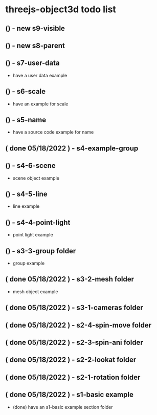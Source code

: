 # threejs-object3d todo list

## () - new s9-visible

## () - new s8-parent

## () - s7-user-data
* have a user data example

## () - s6-scale
* have an example for scale

## () - s5-name
* have a source code example for name

## ( done 05/18/2022 ) - s4-example-group

## () - s4-6-scene
* scene object example

## () - s4-5-line
* line example

## () - s4-4-point-light
* point light example

## () - s3-3-group folder
* group example

## ( done 05/18/2022 ) - s3-2-mesh folder
* mesh object example

## ( done 05/18/2022 ) - s3-1-cameras folder

## ( done 05/18/2022 ) - s2-4-spin-move folder

## ( done 05/18/2022 ) - s2-3-spin-ani folder

## ( done 05/18/2022 ) - s2-2-lookat folder

## ( done 05/18/2022 ) - s2-1-rotation folder

## ( done 05/18/2022 ) - s1-basic example
* (done) have an s1-basic example section folder
